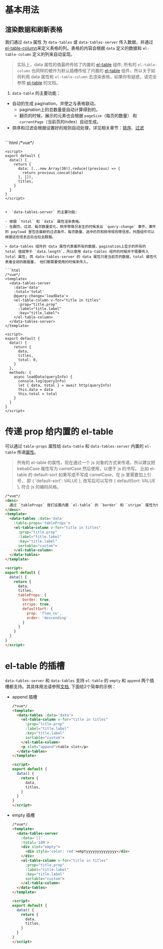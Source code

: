 # 基本用法

## 渲染数据和刷新表格
我们通过 `data` 属性 为 `data-tables` 或 `data-tables-server` 传入数据，并通过[el-table-column](http://element.eleme.io/#/zh-CN/component/table)来定义表格的列。表格的内容会根据 `data` 定义的数据和 `el-table-column` 定义的列来自动呈现。

> 实际上，data 属性的值最终传给了内置的 [el-table](http://element.eleme.io/#/zh-CN/component/table) 组件; 所有的 `el-table-column` 也同样的被作为默认插槽传给了内置的 [el-table](http://element.eleme.io/#/zh-CN/component/table) 组件，所以关于如何利用 data 属性和 `el-table-column` 去渲染表格，如果你有疑惑，请完全参照 [el-table](http://element.eleme.io/#/zh-CN/component/table) 的文档。

1. `data-table` 的主要功能：

  - 自动的生成 pagination，并使之与表格联动。
    - pagination上的总数量是自动计算得到的。
    - 翻页的时候，展示的元素也会根据 `pageSize`（每页的数量） 和 `currentPage`（当前页的index）自动生成。
  - 排序和过滤会根据设置好的规则自动处理，详见相关章节：[排序]()、[过滤]()
<br/>
  ```html
    /*vue*/
    <template>
      <data-tables :data='data'>
        <el-table-column v-for="title in titles"
          :prop="title.prop"
          :label="title.label"
          :key="title.label">
        </el-table-column>
      </data-tables>
    </template>

    <script>
    export default {
      data() {
        return {
          data: [...new Array(30)].reduce((previous) => {
            return previous.concat(data)
          }, []),
          titles,
        }
      }
    }
    </script>
  ```

+  `data-tables-server` 的主要功能:

  - 根据 `total` 和 `data` 属性渲染表格。
  - 在翻页、过滤、每页数量变化、排序等情况发生的时候发出 `query-change` 事件，事件的 payload 里包含最新的过滤条件、每页数量、选中的页和排序规则等信息。外围组件可以根据这些信息去后台拉去数据。

  > data-tables 组件的 data 属性代表着所有的数据，pagination上显示的所有的 total 值就等于 `data.length`，所以使用 data-tables 组件的时候并不需要传入 total 属性; 而 data-tables-server 的 data 属性只是当前页的数据，total 属性代表着全部的数据量， 他们都需要使用的时候来传入。

  ```html
  /*vue*/
  <template>
    <data-tables-server
      :data='data'
      :total='total'
      @query-change='loadData'>
      <el-table-column v-for="title in titles"
        :prop="title.prop"
        :label="title.label"
        :key="title.label">
      </el-table-column>
    </data-tables-server>
  </template>

  <script>
  export default {
    data() {
      return {
        data,
        titles,
        total: 0,
      }
    },
    methods: {
      async loadData(queryInfo) {
        console.log(queryInfo)
        let { data, total } = await http(queryInfo)
        this.data = data
        this.total = total
      }
    }
  }
  </script>
  ```

# 传递 prop 给内置的 el-table

可以通过 `table-props` 属性给 `data-table` 和 `data-tables-server` 内置的 `el-table` 传递[属性](http://element.eleme.io/#/zh-CN/component/table#table-attributes)。

> 所有的 el-table 的属性，现在通过一个 js 对象的方式来传递，所以建议把 kebabCase 属性写为 camelCase 然后使用，以便于 js 的书写。 比如 el-table 的 default-sort 如果写成不写成 camelCase，在 js 里需要加上引号， 即 { 'default-sort': VALUE }, 改写后可以写作  { defaultSort: VALUE }, 符合 js 的编码风格。

```html
/*vue*/
<desc>
  通过 `tableProps` 我们设置内置 `el-table` 的 `border` 和 `stripe` 属性为true。并设置默认的排序列和排序方向
</desc>
<template>
  <data-tables :data='data'
    :table-props='tableProps'>
    <el-table-column v-for="title in titles"
      :prop="title.prop"
      :label="title.label"
      :key="title.label"
      sortable="custom">
    </el-table-column>
  </data-tables>
</template>

<script>
export default {
  data() {
    return {
      data,
      titles,
      tableProps: {
        border: true,
        stripe: true,
        defaultSort: {
          prop: 'flow_no',
          order: 'descending'
        }
      }
    }
  }
}
</script>
```
# el-table 的插槽

`data-tables-server` 和 `data-tables` 支持 `el-table` 的 `empty` 和 `append` 两个插槽都支持。其具体用法请参照[文档](http://element.eleme.io/#/zh-CN/component/table), 下面给2个简单的示例：

* append 插槽

  ```html
  /*vue*/
  <template>
    <data-tables :data='data'>
      <el-table-column v-for="title in titles"
        :prop="title.prop"
        :label="title.label"
        :key="title.label"
        sortable="custom">
      </el-table-column>
      <p slot="append">table slot</p>
    </data-tables>
  </template>

  <script>
  export default {
    data() {
      return {
        data,
        titles,
      }
    }
  }
  </script>
  ```

* empty 插槽

  ```html
  /*vue*/
  <template>
    <data-tables-server
      :data='[]'
      :total='100'>
      <div slot="empty">
        <div style='color: red'>emptyyyyyyyyyyyyyy</div>
      </div>
      <el-table-column v-for="title in titles"
        :prop="title.prop"
        :label="title.label"
        :key="title.label"
        sortable="custom">
      </el-table-column>
    </data-tables>
  </template>

  <script>
  export default {
    data() {
      return {
        data,
        titles,
      }
    }
  }
  </script>
  ```

<!--
# Related properties
`data-tables` property

| Property | Desc | Type | Default value |
| -- | -- | -- | -- |
| data | The data array which will be render in the table. | Array | - |
| table-props | an object to pass any [property](http://element.eleme.io/#/en-US/component/table#table-attributes) to embed el-table. | Object | - | -->
